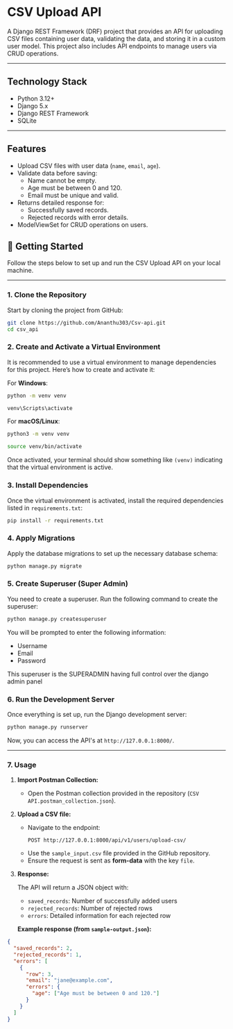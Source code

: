 
# CSV Upload API

A Django REST Framework (DRF) project that provides an API for uploading CSV files containing user data, validating the data, and storing it in a custom user model. This project also includes API endpoints to manage users via CRUD operations.

---

## Technology Stack

- Python 3.12+  
- Django 5.x
- Django REST Framework  
- SQLite  
---

## Features

- Upload CSV files with user data (`name`, `email`, `age`).  
- Validate data before saving:
  - Name cannot be empty.  
  - Age must be between 0 and 120.  
  - Email must be unique and valid.  
- Returns detailed response for:
  - Successfully saved records.  
  - Rejected records with error details.  
- ModelViewSet for CRUD operations on users.  


## 🚀 Getting Started

Follow the steps below to set up and run the CSV Upload API on your local machine.

---

### 1. Clone the Repository

Start by cloning the project from GitHub:

```bash
git clone https://github.com/Ananthu303/Csv-api.git
cd csv_api
```

### 2. Create and Activate a Virtual Environment

It is recommended to use a virtual environment to manage dependencies for this project. Here’s how to create and activate it:

For **Windows**:
```bash
python -m venv venv

venv\Scripts\activate
```

For **macOS/Linux**:
```bash
python3 -m venv venv

source venv/bin/activate
```

Once activated, your terminal should show something like `(venv)` indicating that the virtual environment is active.

### 3. Install Dependencies

Once the virtual environment is activated, install the required dependencies listed in `requirements.txt`:

```bash
pip install -r requirements.txt
```

### 4. Apply Migrations

Apply the database migrations to set up the necessary database schema:

```bash
python manage.py migrate
```

### 5. Create Superuser (Super Admin)

You need to create a superuser.
Run the following command to create the superuser:

```bash
python manage.py createsuperuser
```

You will be prompted to enter the following information:

- Username
- Email
- Password

This superuser is the SUPERADMIN having full control over the django admin panel

### 6. Run the Development Server

Once everything is set up, run the Django development server:

```bash
python manage.py runserver
```

Now, you can access the API's at `http://127.0.0.1:8000/`.

---

### 7. Usage

1. **Import Postman Collection:**  
   - Open the Postman collection provided in the repository (`CSV API.postman_collection.json`).  

2. **Upload a CSV file:**  
   - Navigate to the endpoint:  
     ```
     POST http://127.0.0.1:8000/api/v1/users/upload-csv/
     ```  
   - Use the `sample_input.csv` file provided in the GitHub repository.  
   - Ensure the request is sent as **form-data** with the key `file`.  

3. **Response:**  

   The API will return a JSON object with:  
   - `saved_records`: Number of successfully added users  
   - `rejected_records`: Number of rejected rows  
   - `errors`: Detailed information for each rejected row  

   **Example response (from `sample-output.json`):**

```json
{
  "saved_records": 2,
  "rejected_records": 1,
  "errors": [
    {
      "row": 3,
      "email": "jane@example.com",
      "errors": {
        "age": ["Age must be between 0 and 120."]
      }
    }
  ]
}

